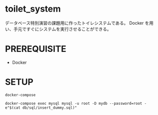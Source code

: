 # toilet_system
データベース特別演習の課題用に作ったトイレシステムである。
Docker を用い、手元ですぐにシステムを実行させることができる。

# PREREQUISITE

- Docker

# SETUP

`docker-compose `

`docker-compose exec mysql mysql -u root -D mydb --password=root -e"$(cat db/sql/insert_dummy.sql)"`



